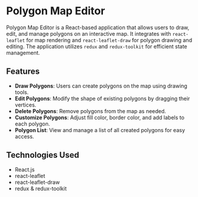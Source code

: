 # Polygon Map Editor

Polygon Map Editor is a React-based application that allows users to draw, edit, and manage polygons on an interactive map. It integrates with `react-leaflet` for map rendering and `react-leaflet-draw` for polygon drawing and editing. The application utilizes `redux` and `redux-toolkit` for efficient state management.

## Features

- **Draw Polygons**: Users can create polygons on the map using drawing tools.
- **Edit Polygons**: Modify the shape of existing polygons by dragging their vertices.
- **Delete Polygons**: Remove polygons from the map as needed.
- **Customize Polygons**: Adjust fill color, border color, and add labels to each polygon.
- **Polygon List**: View and manage a list of all created polygons for easy access.

## Technologies Used

- React.js
- react-leaflet
- react-leaflet-draw
- redux & redux-toolkit

